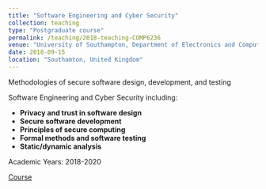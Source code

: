 ```yaml
---
title: "Software Engineering and Cyber Security"
collection: teaching
type: "Postgraduate course"
permalink: /teaching/2018-teaching-COMP6236
venue: "University of Southampton, Department of Electronics and Computer Science"
date: 2018-09-15
location: "Southamton, United Kingdom"
---
```


Methodologies of secure software design, development, and testing

Software Engineering and Cyber Security including:

- **Privacy and trust in software design**
- **Secure software development**
- **Principles of secure computing**
- **Formal methods and software testing**
- **Static/dynamic analysis**

Academic Years: 2018-2020

[Course](https://www.ecs.soton.ac.uk/module/COMP6236/)
